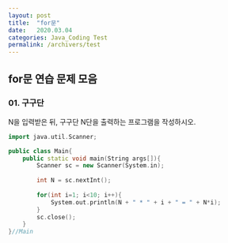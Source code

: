 ```yaml
---
layout: post
title:  "for문"
date:   2020.03.04
categories: Java_Coding Test
permalink: /archivers/test
---
```


## for문 연습 문제 모음

### 01. 구구단
N을 입력받은 뒤, 구구단 N단을 출력하는 프로그램을 작성하시오.

~~~cpp
import java.util.Scanner;

public class Main{
    public static void main(String args[]){
        Scanner sc = new Scanner(System.in);
        
        int N = sc.nextInt();
        
        for(int i=1; i<10; i++){
            System.out.println(N + " * " + i + " = " + N*i);
        }
        sc.close();
    }
}//Main
~~~


